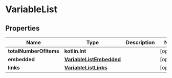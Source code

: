 
# VariableList

## Properties
Name | Type | Description | Notes
------------ | ------------- | ------------- | -------------
**totalNumberOfItems** | **kotlin.Int** |  |  [optional]
**embedded** | [**VariableListEmbedded**](VariableListEmbedded.md) |  |  [optional]
**links** | [**VariableListLinks**](VariableListLinks.md) |  |  [optional]



